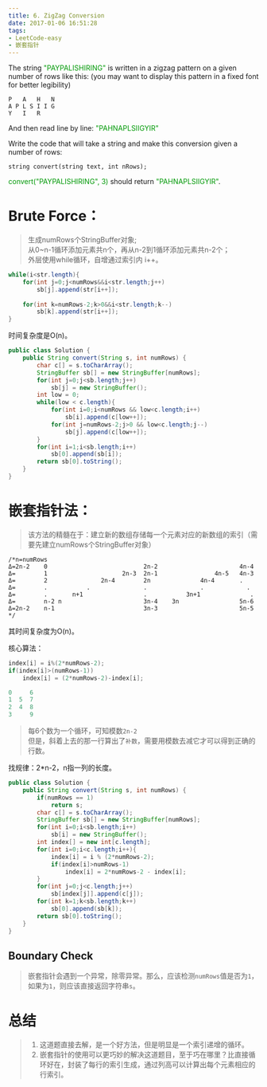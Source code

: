 ```yaml
---
title: 6. ZigZag Conversion
date: 2017-01-06 16:51:28
tags:
- LeetCode-easy
- 嵌套指针
---
```


The string <font color='rgb(199,37,78)'>"PAYPALISHIRING"</font> is written in a zigzag pattern on a given number of rows like this: (you may want to display this pattern in a fixed font for better legibility)

	P   A   H   N
	A P L S I I G
	Y   I   R

And then read line by line: <font color='rgb(199,37,78)'>"PAHNAPLSIIGYIR"</font>

Write the code that will take a string and make this conversion given a number of rows:

	string convert(string text, int nRows);

<font color='rgb(199,37,78)'>convert("PAYPALISHIRING", 3)</font> should return <font color='rgb(199,37,78)'>"PAHNAPLSIIGYIR"</font>.

<!--more-->

# Brute Force：
>生成numRows个StringBuffer对象;<br>
>从0~n-1循环添加元素共n个，再从n-2到1循环添加元素共n-2个；<br>
>外层使用while循环，自增通过索引内 i++。

```java
while(i<str.length){
	for(int j=0;j<numRows&&i<str.length;j++)
		sb[j].append(str[i++]);
	
	for(int k=numRows-2;k>0&&i<str.length;k--)
		sb[k].append(str[i++]);
}
```
时间复杂度是O(n)。

```java
public class Solution {
    public String convert(String s, int numRows) {
        char c[] = s.toCharArray();
        StringBuffer sb[] = new StringBuffer[numRows];
        for(int j=0;j<sb.length;j++)
            sb[j] = new StringBuffer();
        int low = 0;
        while(low < c.length){
            for(int i=0;i<numRows && low<c.length;i++)
                sb[i].append(c[low++]);
            for(int j=numRows-2;j>0 && low<c.length;j--)
                sb[j].append(c[low++]);
        }
        for(int i=1;i<sb.length;i++)
            sb[0].append(sb[i]);
        return sb[0].toString();
    }
}
```

# 嵌套指针法：
>该方法的精髓在于：建立新的数组存储每一个元素对应的新数组的索引（需要先建立numRows个StringBuffer对象）

	/*n=numRows
	Δ=2n-2    0                           2n-2                       4n-4
	Δ=        1                     2n-3  2n-1                4n-5   4n-3
	Δ=        2               2n-4        2n              4n-4       .
	Δ=        .           .               .               .            .
	Δ=        .       n+1                 .           3n+1              .
	Δ=        n-2 n                       3n-4    3n                 5n-6
	Δ=2n-2    n-1                         3n-3                       5n-5
	*/

其时间复杂度为O(n)。

核心算法：

```java
index[i] = i%(2*numRows-2);
if(index[i]>(numRows-1))
	index[i] = (2*numRows-2)-index[i];

0     6
1  5  7
2  4  8
3     9
```

>每6个数为一个循环，可知模数`2n-2`<br>
>但是，斜着上去的那一行算出了`补数`，需要用模数去减它才可以得到正确的行数。

找规律：2*n-2，n指一列的长度。 

```java
public class Solution {
    public String convert(String s, int numRows) {
        if(numRows == 1)
            return s;
        char c[] = s.toCharArray();
        StringBuffer sb[] = new StringBuffer[numRows];
        for(int i=0;i<sb.length;i++)
            sb[i] = new StringBuffer();
        int index[] = new int[c.length];
        for(int i=0;i<c.length;i++){
            index[i] = i % (2*numRows-2);
            if(index[i]>numRows-1)
                index[i] = 2*numRows-2 - index[i];
        }
        for(int j=0;j<c.length;j++)
            sb[index[j]].append(c[j]);
        for(int k=1;k<sb.length;k++)
            sb[0].append(sb[k]);
        return sb[0].toString();
    }
}
```

## Boundary Check

>嵌套指针会遇到一个异常，除零异常。那么，应该检测`numRows`值是否为`1`，如果为`1`，则应该直接返回字符串`s`。

# 总结

>1. 这道题直接去解，是一个好方法，但是明显是一个索引递增的循环。
>2. 嵌套指针的使用可以更巧妙的解决这道题目，至于巧在哪里？比直接循环好在，封装了每行的索引生成，通过列高可以计算出每个元素相应的行索引。
